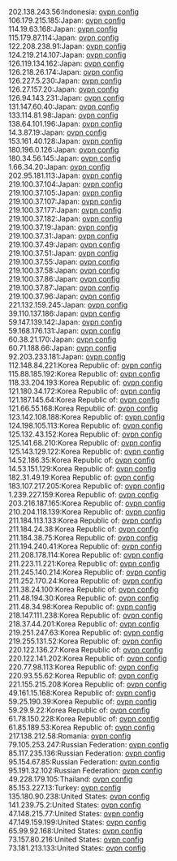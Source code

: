 202.138.243.56:Indonesia: [ovpn config](vpn/202_138_243_56.ovpn)  
106.179.215.185:Japan: [ovpn config](vpn/106_179_215_185.ovpn)  
114.19.63.168:Japan: [ovpn config](vpn/114_19_63_168.ovpn)  
115.179.87.114:Japan: [ovpn config](vpn/115_179_87_114.ovpn)  
122.208.238.91:Japan: [ovpn config](vpn/122_208_238_91.ovpn)  
124.219.214.107:Japan: [ovpn config](vpn/124_219_214_107.ovpn)  
126.119.134.162:Japan: [ovpn config](vpn/126_119_134_162.ovpn)  
126.218.26.174:Japan: [ovpn config](vpn/126_218_26_174.ovpn)  
126.227.5.230:Japan: [ovpn config](vpn/126_227_5_230.ovpn)  
126.27.157.20:Japan: [ovpn config](vpn/126_27_157_20.ovpn)  
126.94.143.231:Japan: [ovpn config](vpn/126_94_143_231.ovpn)  
131.147.60.40:Japan: [ovpn config](vpn/131_147_60_40.ovpn)  
133.114.81.98:Japan: [ovpn config](vpn/133_114_81_98.ovpn)  
138.64.101.196:Japan: [ovpn config](vpn/138_64_101_196.ovpn)  
14.3.87.19:Japan: [ovpn config](vpn/14_3_87_19.ovpn)  
153.161.40.128:Japan: [ovpn config](vpn/153_161_40_128.ovpn)  
180.196.0.126:Japan: [ovpn config](vpn/180_196_0_126.ovpn)  
180.34.56.145:Japan: [ovpn config](vpn/180_34_56_145.ovpn)  
1.66.34.20:Japan: [ovpn config](vpn/1_66_34_20.ovpn)  
202.95.181.113:Japan: [ovpn config](vpn/202_95_181_113.ovpn)  
219.100.37.104:Japan: [ovpn config](vpn/219_100_37_104.ovpn)  
219.100.37.105:Japan: [ovpn config](vpn/219_100_37_105.ovpn)  
219.100.37.107:Japan: [ovpn config](vpn/219_100_37_107.ovpn)  
219.100.37.177:Japan: [ovpn config](vpn/219_100_37_177.ovpn)  
219.100.37.182:Japan: [ovpn config](vpn/219_100_37_182.ovpn)  
219.100.37.19:Japan: [ovpn config](vpn/219_100_37_19.ovpn)  
219.100.37.31:Japan: [ovpn config](vpn/219_100_37_31.ovpn)  
219.100.37.49:Japan: [ovpn config](vpn/219_100_37_49.ovpn)  
219.100.37.51:Japan: [ovpn config](vpn/219_100_37_51.ovpn)  
219.100.37.55:Japan: [ovpn config](vpn/219_100_37_55.ovpn)  
219.100.37.58:Japan: [ovpn config](vpn/219_100_37_58.ovpn)  
219.100.37.86:Japan: [ovpn config](vpn/219_100_37_86.ovpn)  
219.100.37.87:Japan: [ovpn config](vpn/219_100_37_87.ovpn)  
219.100.37.96:Japan: [ovpn config](vpn/219_100_37_96.ovpn)  
221.132.159.245:Japan: [ovpn config](vpn/221_132_159_245.ovpn)  
39.110.137.186:Japan: [ovpn config](vpn/39_110_137_186.ovpn)  
59.147.139.142:Japan: [ovpn config](vpn/59_147_139_142.ovpn)  
59.168.176.131:Japan: [ovpn config](vpn/59_168_176_131.ovpn)  
60.38.21.170:Japan: [ovpn config](vpn/60_38_21_170.ovpn)  
60.71.188.66:Japan: [ovpn config](vpn/60_71_188_66.ovpn)  
92.203.233.181:Japan: [ovpn config](vpn/92_203_233_181.ovpn)  
112.148.84.221:Korea Republic of: [ovpn config](vpn/112_148_84_221.ovpn)  
115.88.185.192:Korea Republic of: [ovpn config](vpn/115_88_185_192.ovpn)  
118.33.204.193:Korea Republic of: [ovpn config](vpn/118_33_204_193.ovpn)  
121.180.34.172:Korea Republic of: [ovpn config](vpn/121_180_34_172.ovpn)  
121.187.145.64:Korea Republic of: [ovpn config](vpn/121_187_145_64.ovpn)  
121.66.55.168:Korea Republic of: [ovpn config](vpn/121_66_55_168.ovpn)  
123.142.108.188:Korea Republic of: [ovpn config](vpn/123_142_108_188.ovpn)  
124.198.105.113:Korea Republic of: [ovpn config](vpn/124_198_105_113.ovpn)  
125.132.43.152:Korea Republic of: [ovpn config](vpn/125_132_43_152.ovpn)  
125.141.68.210:Korea Republic of: [ovpn config](vpn/125_141_68_210.ovpn)  
125.143.129.122:Korea Republic of: [ovpn config](vpn/125_143_129_122.ovpn)  
14.52.186.35:Korea Republic of: [ovpn config](vpn/14_52_186_35.ovpn)  
14.53.151.129:Korea Republic of: [ovpn config](vpn/14_53_151_129.ovpn)  
182.31.49.19:Korea Republic of: [ovpn config](vpn/182_31_49_19.ovpn)  
183.107.217.205:Korea Republic of: [ovpn config](vpn/183_107_217_205.ovpn)  
1.239.227.159:Korea Republic of: [ovpn config](vpn/1_239_227_159.ovpn)  
203.216.187.165:Korea Republic of: [ovpn config](vpn/203_216_187_165.ovpn)  
210.204.118.139:Korea Republic of: [ovpn config](vpn/210_204_118_139.ovpn)  
211.184.113.133:Korea Republic of: [ovpn config](vpn/211_184_113_133.ovpn)  
211.184.24.38:Korea Republic of: [ovpn config](vpn/211_184_24_38.ovpn)  
211.184.38.75:Korea Republic of: [ovpn config](vpn/211_184_38_75.ovpn)  
211.194.240.41:Korea Republic of: [ovpn config](vpn/211_194_240_41.ovpn)  
211.208.178.114:Korea Republic of: [ovpn config](vpn/211_208_178_114.ovpn)  
211.223.11.221:Korea Republic of: [ovpn config](vpn/211_223_11_221.ovpn)  
211.245.140.214:Korea Republic of: [ovpn config](vpn/211_245_140_214.ovpn)  
211.252.170.24:Korea Republic of: [ovpn config](vpn/211_252_170_24.ovpn)  
211.38.24.100:Korea Republic of: [ovpn config](vpn/211_38_24_100.ovpn)  
211.48.194.30:Korea Republic of: [ovpn config](vpn/211_48_194_30.ovpn)  
211.48.34.98:Korea Republic of: [ovpn config](vpn/211_48_34_98.ovpn)  
218.147.111.238:Korea Republic of: [ovpn config](vpn/218_147_111_238.ovpn)  
218.37.44.201:Korea Republic of: [ovpn config](vpn/218_37_44_201.ovpn)  
219.251.247.63:Korea Republic of: [ovpn config](vpn/219_251_247_63.ovpn)  
219.255.131.52:Korea Republic of: [ovpn config](vpn/219_255_131_52.ovpn)  
220.122.136.27:Korea Republic of: [ovpn config](vpn/220_122_136_27.ovpn)  
220.122.141.202:Korea Republic of: [ovpn config](vpn/220_122_141_202.ovpn)  
220.77.98.113:Korea Republic of: [ovpn config](vpn/220_77_98_113.ovpn)  
220.93.55.62:Korea Republic of: [ovpn config](vpn/220_93_55_62.ovpn)  
221.155.215.208:Korea Republic of: [ovpn config](vpn/221_155_215_208.ovpn)  
49.161.15.168:Korea Republic of: [ovpn config](vpn/49_161_15_168.ovpn)  
59.25.190.39:Korea Republic of: [ovpn config](vpn/59_25_190_39.ovpn)  
59.29.9.22:Korea Republic of: [ovpn config](vpn/59_29_9_22.ovpn)  
61.78.150.228:Korea Republic of: [ovpn config](vpn/61_78_150_228.ovpn)  
61.85.189.53:Korea Republic of: [ovpn config](vpn/61_85_189_53.ovpn)  
217.138.212.58:Romania: [ovpn config](vpn/217_138_212_58.ovpn)  
79.105.253.247:Russian Federation: [ovpn config](vpn/79_105_253_247.ovpn)  
85.117.235.136:Russian Federation: [ovpn config](vpn/85_117_235_136.ovpn)  
95.154.67.85:Russian Federation: [ovpn config](vpn/95_154_67_85.ovpn)  
95.191.32.102:Russian Federation: [ovpn config](vpn/95_191_32_102.ovpn)  
49.228.179.105:Thailand: [ovpn config](vpn/49_228_179_105.ovpn)  
85.153.227.13:Turkey: [ovpn config](vpn/85_153_227_13.ovpn)  
135.180.90.238:United States: [ovpn config](vpn/135_180_90_238.ovpn)  
141.239.75.2:United States: [ovpn config](vpn/141_239_75_2.ovpn)  
47.148.215.77:United States: [ovpn config](vpn/47_148_215_77.ovpn)  
47.149.159.199:United States: [ovpn config](vpn/47_149_159_199.ovpn)  
65.99.92.168:United States: [ovpn config](vpn/65_99_92_168.ovpn)  
73.157.80.216:United States: [ovpn config](vpn/73_157_80_216.ovpn)  
73.181.213.133:United States: [ovpn config](vpn/73_181_213_133.ovpn)  
